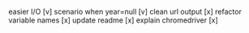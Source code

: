 easier I/O [v]
scenario when year=null [v]
clean url output [x]
refactor variable names [x]
update readme [x]
explain chromedriver [x]